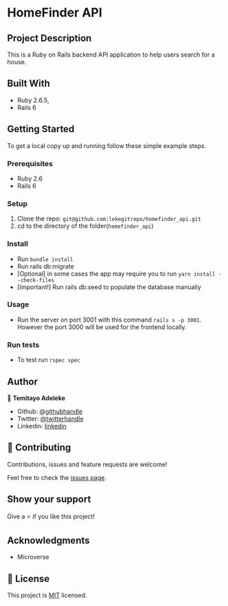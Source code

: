 # HomeFinder API

## Project Description
This is a Ruby on Rails backend API application to help users search for a house.

## Built With

- Ruby 2.6.5,
- Rails 6

## Getting Started
To get a local copy up and running follow these simple example steps.

### Prerequisites
- Ruby 2.6
- Rails 6

### Setup
1. Clone the repo: `git@github.com:lekegitrepo/homefinder_api.git`
2. cd to the directory of the folder(`homefinder_api`)

### Install
- Run `bundle install`
- Run rails db:migrate
- [Optional] in some cases the app may require you to run `yarn install --check-files`
- [Important!] Run rails db:seed to populate the database manually

### Usage
- Run the server on port 3001 with this command `rails s -p 3001`. However the port 3000 will be used for the frontend locally.

### Run tests
- To test run `rspec spec`

## Author

👤 **Temitayo Adeleke**

- Github: [@githubhandle](https://github.com/lekegitrepo)
- Twitter: [@twitterhandle](https://twitter.com/leketemi)
- Linkedin: [linkedin](https://www.linkedin.com/in/temitayo-adeleke/)

## 🤝 Contributing

Contributions, issues and feature requests are welcome!

Feel free to check the [issues page](https://github.com/lekegitrepo/homefinder_api/issues).

## Show your support

Give a ⭐️ if you like this project!

## Acknowledgments

- Microverse

## 📝 License

This project is [MIT](lic.url) licensed.
